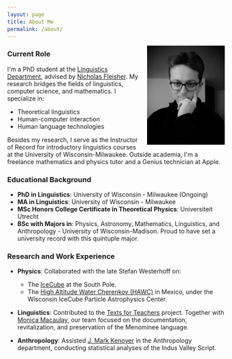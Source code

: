 ```yaml
---
layout: page
title: About Me
permalink: /about/
---
```


<img src="/images/quigley_daniel_headshot.jpg" alt="Profile Picture" style="float: right; margin-left: 20px; width: 180px;">

### Current Role

I'm a PhD student at the [Linguistics Department](https://uwm.edu/linguistics/), advised by [Nicholas Fleisher](https://uwm.edu/linguistics/people/fleisher-nicholas/). My research bridges the fields of linguistics, computer science, and mathematics. I specialize in:
- Theoretical linguistics
- Human-computer interaction
- Human language technologies

Besides my research, I serve as the Instructor of Record for introductory linguistics courses at the University of Wisconsin-Milwaukee. Outside academia, I'm a freelance mathematics and physics tutor and a Genius technician at Apple.

### Educational Background

- **PhD in Linguistics**: University of Wisconsin - Milwaukee (Ongoing)
- **MA in Linguistics**: University of Wisconsin - Milwaukee
- **MSc Honors College Certificate in Theoretical Physics**: Universiteit Utrecht
- **BSc with Majors in**: Physics, Astronomy, Mathematics, Linguistics, and Anthropology - University of Wisconsin-Madison. Proud to have set a university record with this quintuple major.

### Research and Work Experience

- **Physics**: Collaborated with the late Stefan Westerhoff on:
  - The [IceCube](https://icecube.wisc.edu/) at the South Pole.
  - The [High Altitude Water Cherenkov (HAWC)](https://www.hawc-observatory.org/) in Mexico, under the Wisconsin IceCube Particle Astrophysics Center.
  
- **Linguistics**: Contributed to the [Texts for Teachers](https://news.wisc.edu/partnership-to-save-menominee-language-offers-new-resources-for-language-teachers/) project. Together with [Monica Macaulay](https://monicamacaulay.com/), our team focused on the documentation, revitalization, and preservation of the Menominee language.
  
- **Anthropology**: Assisted [J. Mark Kenoyer](https://www.anthropology.wisc.edu/staff/kenoyer-j-mark/) in the Anthropology department, conducting statistical analyses of the Indus Valley Script.
